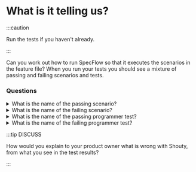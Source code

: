 # What is it telling us?

:::caution

Run the tests if you haven't already.

:::

Can you work out how to run SpecFlow so that it executes the scenarios in the feature file? When you run your tests you should see a mixture of passing and failing scenarios and tests.

### Questions

<details>
  <summary>What is the name of the passing scenario?</summary>

`InRangeShoutIsHeard`

</details>

<details>
  <summary>What is the name of the failing scenario?</summary>

`OutOfRangeShoutIsNotHeard`

</details>
<details>
  <summary>What is the name of the passing programmer test?</summary>

`ItCalculatesTheDistanceFromItself`
 
</details>
<details>
  <summary>What is the name of the failing programmer test?</summary>

`ItCalculatesTheDistanceFromAnotherCoordinateAlongXAxis`

</details>

:::tip DISCUSS

How would you explain to your product owner what is wrong with Shouty, from what you see in the test results?

:::
